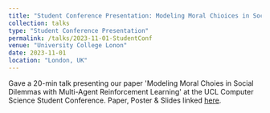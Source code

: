```yaml
---
title: "Student Conference Presentation: Modeling Moral Chioices in Social Dilemmas with Multi-Agen Reinforcement Learning"
collection: talks
type: "Student Conference Presentation"
permalink: /talks/2023-11-01-StudentConf
venue: "University College Lonon"
date: 2023-11-01
location: "London, UK"
---
```


Gave a 20-min talk presenting our paper 'Modeling Moral Choies in Social Dilemmas with Multi-Agent Reinforcement Learning' at the UCL Computer Science Student Conference. 
Paper, Poster & Slides linked [here](https://liza-tennant.github.io/publication/2023-modeling-moral-choices). 
